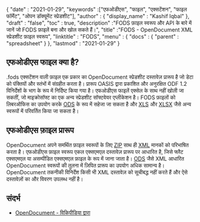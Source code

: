 {
  "date" : "2021-01-29",
  "keywords" :["एफओडीएस", "फाइल", "एक्सटेंशन", "फाइल फॉर्मेट", "ओपन डॉक्यूमेंट स्प्रेडशीट"],
  "author" : {
    "display_name" : "Kashif Iqbal"
},
  "draft" : "false",
  "toc" : true,
  "description" :"FODS फ़ाइल स्वरूप और API के बारे में जानें जो FODS फ़ाइलें बना और खोल सकते हैं।",
  "title" :"FODS - OpenDocument XML स्प्रेडशीट फ़ाइल स्वरूप",
  "linktitle" : "FODS",
  "menu" : {
    "docs" : {
      "parent" : "spreadsheet"
}
},
  "lastmod" : "2021-01-29"
}

## एफओडीएस फाइल क्या है?

.fods एक्सटेंशन वाली फ़ाइल एक प्रकार का OpenDocument स्प्रेडशीट दस्तावेज़ प्रारूप है जो डेटा को पंक्तियों और स्तंभों में संग्रहीत करता है। प्रारूप OASIS द्वारा प्रकाशित और अनुरक्षित ODF 1.2 विनिर्देशों के भाग के रूप में निर्दिष्ट किया गया है। एफओडीएस फाइलें एक्सेल के साथ नहीं खोली जा सकतीं, जो माइक्रोसॉफ्ट का एक अन्य स्प्रेडशीट सॉफ्टवेयर एप्लीकेशन है। FODS फ़ाइलों को लिबरऑफिस का उपयोग करके [ODS](/hi/spreadsheet/ods/) के रूप में सहेजा जा सकता है और [XLS](/hi/spreadsheet/xls) और [XLSX](/hi/spreadsheet/xlsx/) जैसे अन्य स्वरूपों में परिवर्तित किया जा सकता है।

## एफओडीएस फ़ाइल प्रारूप

OpenDocument अपने समर्थित फ़ाइल स्वरूपों के लिए [ZIP](/hi/compression/zip/) साथ ही [XML](/hi/web/xml/) मानकों को परिभाषित करता है। एफओडीएस फ़ाइल स्वरूप एकल एक्सएमएल दस्तावेज़ प्रारूप पर आधारित है, जिसे फ्लैट एक्सएमएल या असम्पीडित एक्सएमएल फ़ाइल के रूप में जाना जाता है। [ODS](/hi/spreadsheet/ods/) जैसे XML आधारित OpenDocument स्वरूपों की तुलना में ज़िपित प्रारूप का उपयोग अधिक सामान्य है। OpenDocument तकनीकी विनिर्देश किसी भी XML दस्तावेज़ को सूचीबद्ध नहीं करते हैं और ऐसे दस्तावेज़ों का और विवरण उपलब्ध नहीं है।

## संदर्भ ##

* [OpenDocument - विकिपीडिया द्वारा](https://en.wikipedia.org/wiki/OpenDocument)

